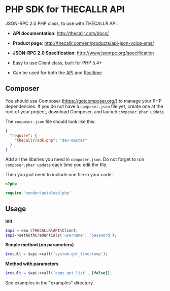 PHP SDK for THECALLR API
============

JSON-RPC 2.0 PHP class, to use with THECALLR API.

* **API documentation**: http://thecallr.com/docs/
* **Product page**: http://thecallr.com/en/products/api-json-voice-sms/
* **JSON-RPC 2.0 Specification**: http://www.jsonrpc.org/specification

* Easy to use Client class, built for PHP 5.4+
* Can be used for both the [API][docs-api] and [Realtime][docs-realtime]

## Composer

You should use Composer (https://getcomposer.org/) to manage your PHP dependencies.
If you do not have a `composer.json` file yet, create one at the root of your project, download Composer, and launch `composer.phar update`.

The `composer.json` file should look like this:
```json
{
  "require": {
    "thecallr/sdk-php": "dev-master"
  }
}
```

Add all the libaries you need in `composer.json`. Do not forget to run `composer.phar update` each time you edit the file.

Then you just need to include one file in your code:
```php
<?php

require 'vendor/autoload.php'
```

## Usage

**Init**
```php
$api = new \THECALLR\API\Client;
$api->setAuthCredentials('username', 'password');
```

**Simple method (no parameters)**
```php
$result = $api->call('system.get_timestamp');
```

**Method with parameters**
```php
$result = $api->call('apps.get_list', [false]);
```

See examples in the "examples" directory.

[docs-api]: http://thecallr.com/docs/
[docs-realtime]: http://thecallr.com/docs/real-time/
